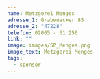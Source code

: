 ```yaml
---
name: Metzgerei Menges
adresse_1: Grabenacker 85
adresse_2: "47228"
telefon: 02065 - 61 256
link: ""
image: images/SP_Menges.png
image_text: Metzgerei Menges
tags:
  - sponsor
---
```


